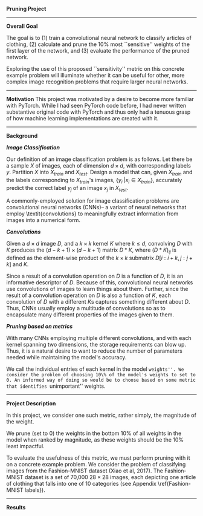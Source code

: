 **Pruning Project**
***

**Overall Goal**

The goal is to (1) train a convolutional neural network to classify articles of clothing, (2) calculate and prune the 10\% most ``sensitive'' weights of the first layer of the network, and (3) evaluate the performance of the pruned network.

Exploring the use of this proposed ``sensitivity'' metric on this concrete example problem will illuminate whether it can be useful for other, more complex image recognition problems that require larger neural networks.

***

**Motivation**
This project was motivated by a desire to become more familiar with PyTorch. While I had seen PyTorch code before, I had never written substantive original code with PyTorch and thus only had a tenuous grasp of how machine learning implementations are created with it.

***

**Background**

***Image Classification***

Our definition of an image classification problem is as follows. Let there be a sample $X$ of images, each of dimension $d \times d$, with corresponding labels $y$. Partition $X$ into $X_{train}$ and $X_{test}$. Design a model that can, given $X_{train}$ and the labels corresponding to $X_{train}$'s images, $\{y_i \; | x_i \in X_{train}\}$, accurately predict the correct label $y_j$ of an image $x_j$ in $X_{test}$. 

A commonly-employed solution for image classification problems are convolutional neural networks (CNNs)– a variant of neural networks that employ \textit{convolutions} to meaningfully extract information from images into a numerical form.

***Convolutions***

Given a $d \times d$ image $D$, and a $k \times k$ kernel $K$ where $k \leq d$, convolving $D$ with $K$ produces the $(d - k + 1) \times (d - k + 1)$ matrix $D * K$, where $(D*K)_{ij}$ is defined as the element-wise product of the $k \times k$ submatrix $D[i:i+k, j:j+k]$ and $K$.

Since a result of a convolution operation on $D$ is a function of $D$, it is an informative descriptor of $D$. Because of this, convolutional neural networks use convolutions of images to learn things about them. Further, since the result of a convolution operation on $D$ is also a function of $K$, each convolution of $D$ with a different $K$s captures something different about $D$. Thus, CNNs usually employ a multitude of convolutions so as to encapsulate many different properties of the images given to them.

***Pruning based on metrics***

With many CNNs employing multiple different convolutions, and with each kernel spanning two dimensions, the storage requirements can blow up. Thus, it is a natural desire to want to reduce the number of parameters needed while maintaining the model's accuracy.


We call the individual entries of each kernel in the model ``weights''. We consider the problem of choosing 10\% of the model's weights to set to 0. An informed way of doing so would be to choose based on some metric that identifies ``unimportant'' weights.

***

**Project Description**

In this project, we consider one such metric, rather simply, the magnitude of the weight.

We prune (set to 0) the weights in the bottom 10\% of all weights in the model when ranked by magnitude, as these weights should be the 10\% least impactful.

To evaluate the usefulness of this metric, we must perform pruning with it on a concrete example problem. We consider the problem of classifying images from the Fashion-MNIST dataset (Xiao et al, 2017). The Fashion-MNIST dataset is a set of 70,000 $28 \times 28$ images, each depicting one article of clothing that falls into one of 10 categories (see Appendix \ref{Fashion-MNIST labels}).

***

**Results**

